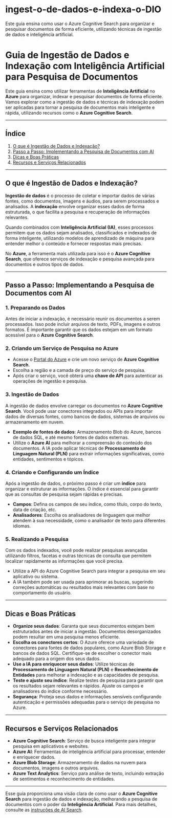 # ingest-o-de-dados-e-indexa-o-DIO
Este guia ensina como usar o Azure Cognitive Search para organizar e pesquisar documentos de forma eficiente, utilizando técnicas de ingestão de dados e inteligência artificial.

# Guia de Ingestão de Dados e Indexação com Inteligência Artificial para Pesquisa de Documentos

Este guia ensina como utilizar ferramentas de **Inteligência Artificial** no **Azure** para organizar, indexar e pesquisar documentos de forma eficiente. Vamos explorar como a ingestão de dados e técnicas de indexação podem ser aplicadas para tornar a pesquisa de documentos mais inteligente e rápida, utilizando recursos como o **Azure Cognitive Search**.

---

## Índice

1. [O que é Ingestão de Dados e Indexação?](#o-que-é-ingestão-de-dados-e-indexação)
2. [Passo a Passo: Implementando a Pesquisa de Documentos com AI](#passo-a-passo-implementando-a-pesquisa-de-documentos-com-ai)
3. [Dicas e Boas Práticas](#dicas-e-boas-práticas)
4. [Recursos e Serviços Relacionados](#recursos-e-serviços-relacionados)

---

## O que é Ingestão de Dados e Indexação?

**Ingestão de dados** é o processo de coletar e importar dados de várias fontes, como documentos, imagens e áudios, para serem processados e analisados. A **indexação** envolve organizar esses dados de forma estruturada, o que facilita a pesquisa e recuperação de informações relevantes.

Quando combinados com **Inteligência Artificial (IA)**, esses processos permitem que os dados sejam analisados, classificados e indexados de forma inteligente, utilizando modelos de aprendizado de máquina para entender melhor o conteúdo e fornecer respostas mais precisas.

No **Azure**, a ferramenta mais utilizada para isso é o **Azure Cognitive Search**, que oferece serviços de indexação e pesquisa avançada para documentos e outros tipos de dados.

---

## Passo a Passo: Implementando a Pesquisa de Documentos com AI

### 1. Preparando os Dados
Antes de iniciar a indexação, é necessário reunir os documentos a serem processados. Isso pode incluir arquivos de texto, PDFs, imagens e outros formatos. É importante garantir que os dados estejam em um formato acessível para o **Azure Cognitive Search**.

### 2. Criando um Serviço de Pesquisa no Azure
- Acesse o [Portal do Azure](https://portal.azure.com) e crie um novo serviço de **Azure Cognitive Search**.
- Escolha a região e a camada de preço do serviço de pesquisa.
- Após criar o serviço, você obterá uma **chave de API** para autenticar as operações de ingestão e pesquisa.

### 3. Ingestão de Dados
A ingestão de dados envolve carregar os documentos no **Azure Cognitive Search**. Você pode usar conectores integrados ou APIs para importar dados de diversas fontes, como bancos de dados, sistemas de arquivos ou armazenamento em nuvem.

- **Exemplo de fontes de dados**: Armazenamento Blob do Azure, bancos de dados SQL, e até mesmo fontes de dados externas.
- Utilize o **Azure AI** para melhorar a compreensão do conteúdo dos documentos. A IA pode aplicar técnicas de **Processamento de Linguagem Natural (PLN)** para extrair informações significativas, como entidades, sentimentos e tópicos.

### 4. Criando e Configurando um Índice
Após a ingestão de dados, o próximo passo é criar um **índice** para organizar e estruturar as informações. O índice é essencial para garantir que as consultas de pesquisa sejam rápidas e precisas.

- **Campos**: Defina os campos de seu índice, como título, corpo do texto, data de criação, etc.
- **Analisadores**: Escolha os analisadores de linguagem que melhor atendem à sua necessidade, como o analisador de texto para diferentes idiomas.
  
### 5. Realizando a Pesquisa
Com os dados indexados, você pode realizar pesquisas avançadas utilizando filtros, facetas e outras técnicas de consulta que permitem localizar rapidamente as informações que você precisa.

- Utilize a API do Azure Cognitive Search para integrar a pesquisa em seu aplicativo ou sistema.
- A IA também pode ser usada para aprimorar as buscas, sugerindo correções automáticas ou resultados mais relevantes com base no comportamento do usuário.

---

## Dicas e Boas Práticas

- **Organize seus dados**: Garanta que seus documentos estejam bem estruturados antes de iniciar a ingestão. Documentos desorganizados podem resultar em uma pesquisa menos eficiente.
- **Escolha os conectores certos**: O Azure oferece uma variedade de conectores para fontes de dados populares, como Azure Blob Storage e bancos de dados SQL. Certifique-se de escolher o conector mais adequado para a origem dos seus dados.
- **Use a IA para enriquecer seus dados**: Utilize técnicas de **Processamento de Linguagem Natural (PLN)** e **Reconhecimento de Entidades** para melhorar a indexação e as capacidades de pesquisa.
- **Teste e ajuste seu índice**: Realize testes de pesquisa para garantir que os resultados sejam relevantes e rápidos. Ajuste os campos e analisadores do índice conforme necessário.
- **Segurança**: Proteja seus dados e informações sensíveis configurando autenticação e permissões adequadas para o serviço de pesquisa no Azure.

---

## Recursos e Serviços Relacionados

- **Azure Cognitive Search**: Serviço de busca inteligente para integrar pesquisa em aplicativos e websites.
- **Azure AI**: Ferramentas de inteligência artificial para processar, entender e enriquecer dados.
- **Azure Blob Storage**: Armazenamento de dados na nuvem para documentos, imagens e outros arquivos.
- **Azure Text Analytics**: Serviço para análise de texto, incluindo extração de sentimentos e reconhecimento de entidades.

---

Esse guia proporciona uma visão clara de como usar o **Azure Cognitive Search** para ingestão de dados e indexação, melhorando a pesquisa de documentos com o poder da **Inteligência Artificial**. Para mais detalhes, consulte as [instruções de AI Search](https://microsoftlearning.github.io/mslearn-ai-fundamentals/Instructions/Labs/11-ai-search.html).

